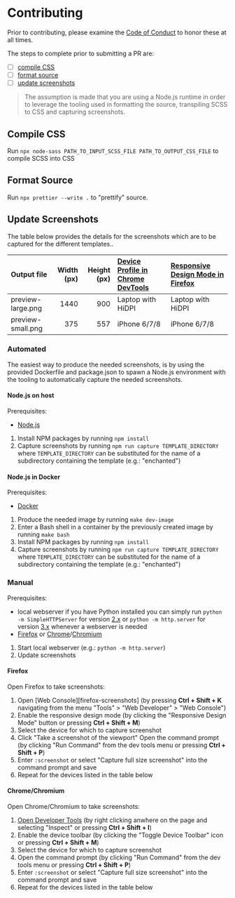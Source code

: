 # Contributing

Prior to contributing, please examine the [Code of Conduct][coc] to honor
these at all times.

[coc]: ./CODE_OF_CONDUCT.md

The steps to complete prior to submitting a PR are:

- [ ] [compile CSS](#compile-css)
- [ ] [format source](#format-source)
- [ ] [update screenshots](#update-screenshots)

> The assumption is made that you are using a Node.js runtime in order to
> leverage the tooling used in formatting the source, transpiling SCSS to CSS
> and capturing screenshots.

## Compile CSS

Run `npx node-sass PATH_TO_INPUT_SCSS_FILE PATH_TO_OUTPUT_CSS_FILE` to compile
SCSS into CSS

## Format Source

Run `npx prettier --write .` to "prettify" source.

## Update Screenshots

The table below provides the details for the screenshots which are to be
captured for the different templates..

| Output file       | Width (px) | Height (px) | [Device Profile in Chrome DevTools][chrome-screens] | [Responsive Design Mode in Firefox][firefox-screens] |
| :---------------- | ---------: | ----------: | :-------------------------------------------------- | :--------------------------------------------------- |
| preview-large.png |       1440 |         900 | Laptop with HiDPI                                   | Laptop with HiDPI                                    |
| preview-small.png |        375 |         557 | iPhone 6/7/8                                        | iPhone 6/7/8                                         |

### Automated

The easiest way to produce the needed screenshots, is by using the provided
Dockerfile and package.json to spawn a Node.js environment with the tooling to
automatically capture the needed screenshots.

#### Node.js on host

Prerequisites:
- [Node.js](https://nodejs.org/en/)

1. Install NPM packages by running `npm install`
2. Capture screenshots by running `npm run capture TEMPLATE_DIRECTORY` where
   `TEMPLATE_DIRECTORY` can be substituted for the name of a subdirectory
   containing the template (e.g.: "enchanted")

#### Node.js in Docker

Prerequisites:
- [Docker](https://docs.docker.com/get-docker/)

1. Produce the needed image by running `make dev-image`
2. Enter a Bash shell in a container by the previously created image by running
   `make bash`
3. Install NPM packages by running `npm install`
4. Capture screenshots by running `npm run capture TEMPLATE_DIRECTORY` where
   `TEMPLATE_DIRECTORY` can be substituted for the name of a subdirectory
   containing the template (e.g.: "enchanted")

### Manual

Prerequisites:
- local webserver if you have Python installed you can simply run `python -m
  SimpleHTTPServer` for version [2.x][py-simplehttpserver] or `python -m
  http.server` for version [3.x][py-http-server] whenever a webserver is needed
- [Firefox][firefox] or [Chrome][chrome]/[Chromium][chromium]

1. Start local webserver (e.g.: `python -m http.server`)
2. Update screenshots

#### Firefox

Open Firefox to take screenshots:

1. Open [Web Console][firefox-screenshots] (by pressing **Ctrl + Shift + K**
   navigating from the menu "Tools" > "Web Developer" > "Web Console")
2. Enable the responsive design mode (by clicking the "Responsive Design Mode"
   button or pressing **Ctrl + Shift + M**)
3. Select the device for which to capture screenshot
4. Click "Take a screenshot of the viewport" Open the command prompt (by
   clicking "Run Command" from the dev tools menu or pressing **Ctrl + Shift +
   P**)
5. Enter `:screenshot` or select "Capture full size screenshot" into the
   command prompt and save
6. Repeat for the devices listed in the table below

#### Chrome/Chromium

Open Chrome/Chromium to take screenshots:

1. [Open Developer Tools][open-chrome-devtools] (by right clicking anwhere on
   the page and selecting "Inspect" or pressing **Ctrl + Shift + I**)
2. Enable the device toolbar (by clicking the "Toggle Device Toolbar" icon or
   pressing **Ctrl + Shift + M**)
3. Select the device for which to capture screenshot
4. Open the command prompt (by clicking "Run Command" from the dev tools menu
   or pressing **Ctrl + Shift + P**)
5. Enter `:screenshot` or select "Capture full size screenshot" into the
   command prompt and save
6. Repeat for the devices listed in the table below

[chrome]: https://www.google.com/chrome/
[chromium]: https://www.chromium.org/Home
[firefox]: https://www.mozilla.org/en-US/firefox/new/
[moz-screenshots]: https://developer.mozilla.org/en-US/docs/Tools/Taking_screenshots
[py-simplehttpserver]: https://docs.python.org/2/library/simplehttpserver.html
[py-http-server]: https://docs.python.org/3/library/http.server.html
[2ality-py-server]: https://2ality.com/2014/06/simple-http-server.html
[moz-py-server]: https://developer.mozilla.org/en-US/docs/Learn/Common_questions/set_up_a_local_testing_server
[chrome-screens]: https://developers.google.com/web/tools/chrome-devtools/device-mode#viewport
[firefox-screens]: https://developer.mozilla.org/en-US/docs/Tools/Responsive_Design_Mode
[open-chrome-devtools]: https://developers.google.com/web/tools/chrome-devtools/#open

